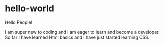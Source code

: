 # hello-world

Hello People!

I am super new to coding and I am eager to learn and become a developer. So far I have learned Html basics and I have just started learning CSS. 
